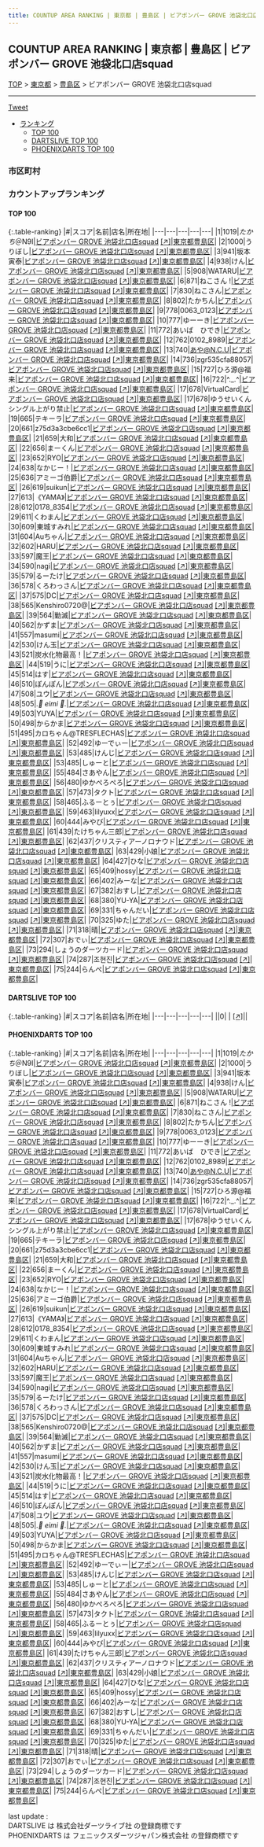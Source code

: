 ```yaml
---
title: COUNTUP AREA RANKING | 東京都 | 豊島区 | ビアポンバー GROVE 池袋北口店squad
---
```

## COUNTUP AREA RANKING | 東京都 | 豊島区 | ビアポンバー GROVE 池袋北口店squad

[TOP](/darts/rank/) > [東京都](/darts/rank/東京都/) > [豊島区](/darts/rank/東京都/豊島区/) > ビアポンバー GROVE 池袋北口店squad

___

<a href="https://twitter.com/share?ref_src=twsrc%5Etfw" data-text="COUNTUP AREA RANKING | 東京都豊島区ビアポンバー GROVE 池袋北口店squad" class="twitter-share-button" data-hashtags="DARTSLIVE,PHOENIXDARTS,darts,ダーツ" data-show-count="false">Tweet</a>

* [ランキング](#カウントアップランキング)
    * [TOP 100](#top-100)
    * [DARTSLIVE TOP 100](#dartslive-top-100)
    * [PHOENIXDARTS TOP 100](#phoenixdarts-top-100)

### 市区町村

<ul>

</ul>

### カウントアップランキング

#### TOP 100



{:.table-ranking}
|#|スコア|名前|店名|所在地|
|---|---|---|---|---|
|1|1019|<span class="rank-name-pd">$たかち$＠N9I</span>|<a href="/darts/rank/shops/88290.html">ビアポンバー GROVE 池袋北口店squad</a> <a href="https://vs.phoenixdarts.com/jp/shop/shopDetailInfo/s_88290?s_seq=88290">[↗]</a>|<a href="/darts/rank/東京都/豊島区">東京都豊島区</a>|
|2|1000|<span class="rank-name-pd">うりぼし</span>|<a href="/darts/rank/shops/88290.html">ビアポンバー GROVE 池袋北口店squad</a> <a href="https://vs.phoenixdarts.com/jp/shop/shopDetailInfo/s_88290?s_seq=88290">[↗]</a>|<a href="/darts/rank/東京都/豊島区">東京都豊島区</a>|
|3|941|<span class="rank-name-pd">坂本 寅泰</span>|<a href="/darts/rank/shops/88290.html">ビアポンバー GROVE 池袋北口店squad</a> <a href="https://vs.phoenixdarts.com/jp/shop/shopDetailInfo/s_88290?s_seq=88290">[↗]</a>|<a href="/darts/rank/東京都/豊島区">東京都豊島区</a>|
|4|938|<span class="rank-name-pd">けん</span>|<a href="/darts/rank/shops/88290.html">ビアポンバー GROVE 池袋北口店squad</a> <a href="https://vs.phoenixdarts.com/jp/shop/shopDetailInfo/s_88290?s_seq=88290">[↗]</a>|<a href="/darts/rank/東京都/豊島区">東京都豊島区</a>|
|5|908|<span class="rank-name-pd">WATARU</span>|<a href="/darts/rank/shops/88290.html">ビアポンバー GROVE 池袋北口店squad</a> <a href="https://vs.phoenixdarts.com/jp/shop/shopDetailInfo/s_88290?s_seq=88290">[↗]</a>|<a href="/darts/rank/東京都/豊島区">東京都豊島区</a>|
|6|871|<span class="rank-name-pd">ねこさん !</span>|<a href="/darts/rank/shops/88290.html">ビアポンバー GROVE 池袋北口店squad</a> <a href="https://vs.phoenixdarts.com/jp/shop/shopDetailInfo/s_88290?s_seq=88290">[↗]</a>|<a href="/darts/rank/東京都/豊島区">東京都豊島区</a>|
|7|830|<span class="rank-name-pd">ねこさん</span>|<a href="/darts/rank/shops/88290.html">ビアポンバー GROVE 池袋北口店squad</a> <a href="https://vs.phoenixdarts.com/jp/shop/shopDetailInfo/s_88290?s_seq=88290">[↗]</a>|<a href="/darts/rank/東京都/豊島区">東京都豊島区</a>|
|8|802|<span class="rank-name-pd">たかちん</span>|<a href="/darts/rank/shops/88290.html">ビアポンバー GROVE 池袋北口店squad</a> <a href="https://vs.phoenixdarts.com/jp/shop/shopDetailInfo/s_88290?s_seq=88290">[↗]</a>|<a href="/darts/rank/東京都/豊島区">東京都豊島区</a>|
|9|778|<span class="rank-name-pd">0063_0123</span>|<a href="/darts/rank/shops/88290.html">ビアポンバー GROVE 池袋北口店squad</a> <a href="https://vs.phoenixdarts.com/jp/shop/shopDetailInfo/s_88290?s_seq=88290">[↗]</a>|<a href="/darts/rank/東京都/豊島区">東京都豊島区</a>|
|10|777|<span class="rank-name-pd">ゆーーき</span>|<a href="/darts/rank/shops/88290.html">ビアポンバー GROVE 池袋北口店squad</a> <a href="https://vs.phoenixdarts.com/jp/shop/shopDetailInfo/s_88290?s_seq=88290">[↗]</a>|<a href="/darts/rank/東京都/豊島区">東京都豊島区</a>|
|11|772|<span class="rank-name-pd">あいば　ひでき</span>|<a href="/darts/rank/shops/88290.html">ビアポンバー GROVE 池袋北口店squad</a> <a href="https://vs.phoenixdarts.com/jp/shop/shopDetailInfo/s_88290?s_seq=88290">[↗]</a>|<a href="/darts/rank/東京都/豊島区">東京都豊島区</a>|
|12|762|<span class="rank-name-pd">0102_8989</span>|<a href="/darts/rank/shops/88290.html">ビアポンバー GROVE 池袋北口店squad</a> <a href="https://vs.phoenixdarts.com/jp/shop/shopDetailInfo/s_88290?s_seq=88290">[↗]</a>|<a href="/darts/rank/東京都/豊島区">東京都豊島区</a>|
|13|740|<span class="rank-name-pd">あや@N.C.U</span>|<a href="/darts/rank/shops/88290.html">ビアポンバー GROVE 池袋北口店squad</a> <a href="https://vs.phoenixdarts.com/jp/shop/shopDetailInfo/s_88290?s_seq=88290">[↗]</a>|<a href="/darts/rank/東京都/豊島区">東京都豊島区</a>|
|14|736|<span class="rank-name-pd">zgr535cfa88057</span>|<a href="/darts/rank/shops/88290.html">ビアポンバー GROVE 池袋北口店squad</a> <a href="https://vs.phoenixdarts.com/jp/shop/shopDetailInfo/s_88290?s_seq=88290">[↗]</a>|<a href="/darts/rank/東京都/豊島区">東京都豊島区</a>|
|15|727|<span class="rank-name-pd">ひろ源@福来</span>|<a href="/darts/rank/shops/88290.html">ビアポンバー GROVE 池袋北口店squad</a> <a href="https://vs.phoenixdarts.com/jp/shop/shopDetailInfo/s_88290?s_seq=88290">[↗]</a>|<a href="/darts/rank/東京都/豊島区">東京都豊島区</a>|
|16|722|<span class="rank-name-pd">^._.^</span>|<a href="/darts/rank/shops/88290.html">ビアポンバー GROVE 池袋北口店squad</a> <a href="https://vs.phoenixdarts.com/jp/shop/shopDetailInfo/s_88290?s_seq=88290">[↗]</a>|<a href="/darts/rank/東京都/豊島区">東京都豊島区</a>|
|17|678|<span class="rank-name-pd">VirtualCard</span>|<a href="/darts/rank/shops/88290.html">ビアポンバー GROVE 池袋北口店squad</a> <a href="https://vs.phoenixdarts.com/jp/shop/shopDetailInfo/s_88290?s_seq=88290">[↗]</a>|<a href="/darts/rank/東京都/豊島区">東京都豊島区</a>|
|17|678|<span class="rank-name-pd">ゆうせいくんシングル上がり禁止</span>|<a href="/darts/rank/shops/88290.html">ビアポンバー GROVE 池袋北口店squad</a> <a href="https://vs.phoenixdarts.com/jp/shop/shopDetailInfo/s_88290?s_seq=88290">[↗]</a>|<a href="/darts/rank/東京都/豊島区">東京都豊島区</a>|
|19|665|<span class="rank-name-pd">テキーラ</span>|<a href="/darts/rank/shops/88290.html">ビアポンバー GROVE 池袋北口店squad</a> <a href="https://vs.phoenixdarts.com/jp/shop/shopDetailInfo/s_88290?s_seq=88290">[↗]</a>|<a href="/darts/rank/東京都/豊島区">東京都豊島区</a>|
|20|661|<span class="rank-name-pd">z75d3a3cbe6cc1</span>|<a href="/darts/rank/shops/88290.html">ビアポンバー GROVE 池袋北口店squad</a> <a href="https://vs.phoenixdarts.com/jp/shop/shopDetailInfo/s_88290?s_seq=88290">[↗]</a>|<a href="/darts/rank/東京都/豊島区">東京都豊島区</a>|
|21|659|<span class="rank-name-pd">大和</span>|<a href="/darts/rank/shops/88290.html">ビアポンバー GROVE 池袋北口店squad</a> <a href="https://vs.phoenixdarts.com/jp/shop/shopDetailInfo/s_88290?s_seq=88290">[↗]</a>|<a href="/darts/rank/東京都/豊島区">東京都豊島区</a>|
|22|656|<span class="rank-name-pd">まーくん</span>|<a href="/darts/rank/shops/88290.html">ビアポンバー GROVE 池袋北口店squad</a> <a href="https://vs.phoenixdarts.com/jp/shop/shopDetailInfo/s_88290?s_seq=88290">[↗]</a>|<a href="/darts/rank/東京都/豊島区">東京都豊島区</a>|
|23|652|<span class="rank-name-pd">RYO</span>|<a href="/darts/rank/shops/88290.html">ビアポンバー GROVE 池袋北口店squad</a> <a href="https://vs.phoenixdarts.com/jp/shop/shopDetailInfo/s_88290?s_seq=88290">[↗]</a>|<a href="/darts/rank/東京都/豊島区">東京都豊島区</a>|
|24|638|<span class="rank-name-pd">なかじー！</span>|<a href="/darts/rank/shops/88290.html">ビアポンバー GROVE 池袋北口店squad</a> <a href="https://vs.phoenixdarts.com/jp/shop/shopDetailInfo/s_88290?s_seq=88290">[↗]</a>|<a href="/darts/rank/東京都/豊島区">東京都豊島区</a>|
|25|636|<span class="rank-name-pd">アミーゴ伯爵</span>|<a href="/darts/rank/shops/88290.html">ビアポンバー GROVE 池袋北口店squad</a> <a href="https://vs.phoenixdarts.com/jp/shop/shopDetailInfo/s_88290?s_seq=88290">[↗]</a>|<a href="/darts/rank/東京都/豊島区">東京都豊島区</a>|
|26|619|<span class="rank-name-pd">suikun</span>|<a href="/darts/rank/shops/88290.html">ビアポンバー GROVE 池袋北口店squad</a> <a href="https://vs.phoenixdarts.com/jp/shop/shopDetailInfo/s_88290?s_seq=88290">[↗]</a>|<a href="/darts/rank/東京都/豊島区">東京都豊島区</a>|
|27|613|<span class="rank-name-pd">《YAMA》</span>|<a href="/darts/rank/shops/88290.html">ビアポンバー GROVE 池袋北口店squad</a> <a href="https://vs.phoenixdarts.com/jp/shop/shopDetailInfo/s_88290?s_seq=88290">[↗]</a>|<a href="/darts/rank/東京都/豊島区">東京都豊島区</a>|
|28|612|<span class="rank-name-pd">0178_8354</span>|<a href="/darts/rank/shops/88290.html">ビアポンバー GROVE 池袋北口店squad</a> <a href="https://vs.phoenixdarts.com/jp/shop/shopDetailInfo/s_88290?s_seq=88290">[↗]</a>|<a href="/darts/rank/東京都/豊島区">東京都豊島区</a>|
|29|611|<span class="rank-name-pd">くわまん</span>|<a href="/darts/rank/shops/88290.html">ビアポンバー GROVE 池袋北口店squad</a> <a href="https://vs.phoenixdarts.com/jp/shop/shopDetailInfo/s_88290?s_seq=88290">[↗]</a>|<a href="/darts/rank/東京都/豊島区">東京都豊島区</a>|
|30|609|<span class="rank-name-pd">東城すみれ</span>|<a href="/darts/rank/shops/88290.html">ビアポンバー GROVE 池袋北口店squad</a> <a href="https://vs.phoenixdarts.com/jp/shop/shopDetailInfo/s_88290?s_seq=88290">[↗]</a>|<a href="/darts/rank/東京都/豊島区">東京都豊島区</a>|
|31|604|<span class="rank-name-pd">Auちゃん</span>|<a href="/darts/rank/shops/88290.html">ビアポンバー GROVE 池袋北口店squad</a> <a href="https://vs.phoenixdarts.com/jp/shop/shopDetailInfo/s_88290?s_seq=88290">[↗]</a>|<a href="/darts/rank/東京都/豊島区">東京都豊島区</a>|
|32|602|<span class="rank-name-pd">HARU</span>|<a href="/darts/rank/shops/88290.html">ビアポンバー GROVE 池袋北口店squad</a> <a href="https://vs.phoenixdarts.com/jp/shop/shopDetailInfo/s_88290?s_seq=88290">[↗]</a>|<a href="/darts/rank/東京都/豊島区">東京都豊島区</a>|
|33|597|<span class="rank-name-pd">魔王</span>|<a href="/darts/rank/shops/88290.html">ビアポンバー GROVE 池袋北口店squad</a> <a href="https://vs.phoenixdarts.com/jp/shop/shopDetailInfo/s_88290?s_seq=88290">[↗]</a>|<a href="/darts/rank/東京都/豊島区">東京都豊島区</a>|
|34|590|<span class="rank-name-pd">nagi</span>|<a href="/darts/rank/shops/88290.html">ビアポンバー GROVE 池袋北口店squad</a> <a href="https://vs.phoenixdarts.com/jp/shop/shopDetailInfo/s_88290?s_seq=88290">[↗]</a>|<a href="/darts/rank/東京都/豊島区">東京都豊島区</a>|
|35|579|<span class="rank-name-pd">るーたけ</span>|<a href="/darts/rank/shops/88290.html">ビアポンバー GROVE 池袋北口店squad</a> <a href="https://vs.phoenixdarts.com/jp/shop/shopDetailInfo/s_88290?s_seq=88290">[↗]</a>|<a href="/darts/rank/東京都/豊島区">東京都豊島区</a>|
|36|578|<span class="rank-name-pd">くろわっさん</span>|<a href="/darts/rank/shops/88290.html">ビアポンバー GROVE 池袋北口店squad</a> <a href="https://vs.phoenixdarts.com/jp/shop/shopDetailInfo/s_88290?s_seq=88290">[↗]</a>|<a href="/darts/rank/東京都/豊島区">東京都豊島区</a>|
|37|575|<span class="rank-name-pd">DC</span>|<a href="/darts/rank/shops/88290.html">ビアポンバー GROVE 池袋北口店squad</a> <a href="https://vs.phoenixdarts.com/jp/shop/shopDetailInfo/s_88290?s_seq=88290">[↗]</a>|<a href="/darts/rank/東京都/豊島区">東京都豊島区</a>|
|38|565|<span class="rank-name-pd">Kenshiro0720@</span>|<a href="/darts/rank/shops/88290.html">ビアポンバー GROVE 池袋北口店squad</a> <a href="https://vs.phoenixdarts.com/jp/shop/shopDetailInfo/s_88290?s_seq=88290">[↗]</a>|<a href="/darts/rank/東京都/豊島区">東京都豊島区</a>|
|39|564|<span class="rank-name-pd">勦滅</span>|<a href="/darts/rank/shops/88290.html">ビアポンバー GROVE 池袋北口店squad</a> <a href="https://vs.phoenixdarts.com/jp/shop/shopDetailInfo/s_88290?s_seq=88290">[↗]</a>|<a href="/darts/rank/東京都/豊島区">東京都豊島区</a>|
|40|562|<span class="rank-name-pd">かずま</span>|<a href="/darts/rank/shops/88290.html">ビアポンバー GROVE 池袋北口店squad</a> <a href="https://vs.phoenixdarts.com/jp/shop/shopDetailInfo/s_88290?s_seq=88290">[↗]</a>|<a href="/darts/rank/東京都/豊島区">東京都豊島区</a>|
|41|557|<span class="rank-name-pd">masumi</span>|<a href="/darts/rank/shops/88290.html">ビアポンバー GROVE 池袋北口店squad</a> <a href="https://vs.phoenixdarts.com/jp/shop/shopDetailInfo/s_88290?s_seq=88290">[↗]</a>|<a href="/darts/rank/東京都/豊島区">東京都豊島区</a>|
|42|530|<span class="rank-name-pd">けん玉</span>|<a href="/darts/rank/shops/88290.html">ビアポンバー GROVE 池袋北口店squad</a> <a href="https://vs.phoenixdarts.com/jp/shop/shopDetailInfo/s_88290?s_seq=88290">[↗]</a>|<a href="/darts/rank/東京都/豊島区">東京都豊島区</a>|
|43|521|<span class="rank-name-pd">炭水化物最高！</span>|<a href="/darts/rank/shops/88290.html">ビアポンバー GROVE 池袋北口店squad</a> <a href="https://vs.phoenixdarts.com/jp/shop/shopDetailInfo/s_88290?s_seq=88290">[↗]</a>|<a href="/darts/rank/東京都/豊島区">東京都豊島区</a>|
|44|519|<span class="rank-name-pd">うに</span>|<a href="/darts/rank/shops/88290.html">ビアポンバー GROVE 池袋北口店squad</a> <a href="https://vs.phoenixdarts.com/jp/shop/shopDetailInfo/s_88290?s_seq=88290">[↗]</a>|<a href="/darts/rank/東京都/豊島区">東京都豊島区</a>|
|45|514|<span class="rank-name-pd">はす</span>|<a href="/darts/rank/shops/88290.html">ビアポンバー GROVE 池袋北口店squad</a> <a href="https://vs.phoenixdarts.com/jp/shop/shopDetailInfo/s_88290?s_seq=88290">[↗]</a>|<a href="/darts/rank/東京都/豊島区">東京都豊島区</a>|
|46|510|<span class="rank-name-pd">ぽんぽん</span>|<a href="/darts/rank/shops/88290.html">ビアポンバー GROVE 池袋北口店squad</a> <a href="https://vs.phoenixdarts.com/jp/shop/shopDetailInfo/s_88290?s_seq=88290">[↗]</a>|<a href="/darts/rank/東京都/豊島区">東京都豊島区</a>|
|47|508|<span class="rank-name-pd">ユウ</span>|<a href="/darts/rank/shops/88290.html">ビアポンバー GROVE 池袋北口店squad</a> <a href="https://vs.phoenixdarts.com/jp/shop/shopDetailInfo/s_88290?s_seq=88290">[↗]</a>|<a href="/darts/rank/東京都/豊島区">東京都豊島区</a>|
|48|505|<span class="rank-name-pd">*.🐇 eimi 🍮.*</span>|<a href="/darts/rank/shops/88290.html">ビアポンバー GROVE 池袋北口店squad</a> <a href="https://vs.phoenixdarts.com/jp/shop/shopDetailInfo/s_88290?s_seq=88290">[↗]</a>|<a href="/darts/rank/東京都/豊島区">東京都豊島区</a>|
|49|503|<span class="rank-name-pd">YUYA</span>|<a href="/darts/rank/shops/88290.html">ビアポンバー GROVE 池袋北口店squad</a> <a href="https://vs.phoenixdarts.com/jp/shop/shopDetailInfo/s_88290?s_seq=88290">[↗]</a>|<a href="/darts/rank/東京都/豊島区">東京都豊島区</a>|
|50|498|<span class="rank-name-pd">からかま</span>|<a href="/darts/rank/shops/88290.html">ビアポンバー GROVE 池袋北口店squad</a> <a href="https://vs.phoenixdarts.com/jp/shop/shopDetailInfo/s_88290?s_seq=88290">[↗]</a>|<a href="/darts/rank/東京都/豊島区">東京都豊島区</a>|
|51|495|<span class="rank-name-pd">カロちゃん@TRESFLECHAS</span>|<a href="/darts/rank/shops/88290.html">ビアポンバー GROVE 池袋北口店squad</a> <a href="https://vs.phoenixdarts.com/jp/shop/shopDetailInfo/s_88290?s_seq=88290">[↗]</a>|<a href="/darts/rank/東京都/豊島区">東京都豊島区</a>|
|52|492|<span class="rank-name-pd">ゆーでぃー</span>|<a href="/darts/rank/shops/88290.html">ビアポンバー GROVE 池袋北口店squad</a> <a href="https://vs.phoenixdarts.com/jp/shop/shopDetailInfo/s_88290?s_seq=88290">[↗]</a>|<a href="/darts/rank/東京都/豊島区">東京都豊島区</a>|
|53|485|<span class="rank-name-pd">けんじ</span>|<a href="/darts/rank/shops/88290.html">ビアポンバー GROVE 池袋北口店squad</a> <a href="https://vs.phoenixdarts.com/jp/shop/shopDetailInfo/s_88290?s_seq=88290">[↗]</a>|<a href="/darts/rank/東京都/豊島区">東京都豊島区</a>|
|53|485|<span class="rank-name-pd">しゅーと</span>|<a href="/darts/rank/shops/88290.html">ビアポンバー GROVE 池袋北口店squad</a> <a href="https://vs.phoenixdarts.com/jp/shop/shopDetailInfo/s_88290?s_seq=88290">[↗]</a>|<a href="/darts/rank/東京都/豊島区">東京都豊島区</a>|
|55|484|<span class="rank-name-pd">さあやん</span>|<a href="/darts/rank/shops/88290.html">ビアポンバー GROVE 池袋北口店squad</a> <a href="https://vs.phoenixdarts.com/jp/shop/shopDetailInfo/s_88290?s_seq=88290">[↗]</a>|<a href="/darts/rank/東京都/豊島区">東京都豊島区</a>|
|56|480|<span class="rank-name-pd">ゆかぺろぺろ</span>|<a href="/darts/rank/shops/88290.html">ビアポンバー GROVE 池袋北口店squad</a> <a href="https://vs.phoenixdarts.com/jp/shop/shopDetailInfo/s_88290?s_seq=88290">[↗]</a>|<a href="/darts/rank/東京都/豊島区">東京都豊島区</a>|
|57|473|<span class="rank-name-pd">タクト</span>|<a href="/darts/rank/shops/88290.html">ビアポンバー GROVE 池袋北口店squad</a> <a href="https://vs.phoenixdarts.com/jp/shop/shopDetailInfo/s_88290?s_seq=88290">[↗]</a>|<a href="/darts/rank/東京都/豊島区">東京都豊島区</a>|
|58|465|<span class="rank-name-pd">ふるーとぅ</span>|<a href="/darts/rank/shops/88290.html">ビアポンバー GROVE 池袋北口店squad</a> <a href="https://vs.phoenixdarts.com/jp/shop/shopDetailInfo/s_88290?s_seq=88290">[↗]</a>|<a href="/darts/rank/東京都/豊島区">東京都豊島区</a>|
|59|463|<span class="rank-name-pd">lilyuxx</span>|<a href="/darts/rank/shops/88290.html">ビアポンバー GROVE 池袋北口店squad</a> <a href="https://vs.phoenixdarts.com/jp/shop/shopDetailInfo/s_88290?s_seq=88290">[↗]</a>|<a href="/darts/rank/東京都/豊島区">東京都豊島区</a>|
|60|444|<span class="rank-name-pd">みやび</span>|<a href="/darts/rank/shops/88290.html">ビアポンバー GROVE 池袋北口店squad</a> <a href="https://vs.phoenixdarts.com/jp/shop/shopDetailInfo/s_88290?s_seq=88290">[↗]</a>|<a href="/darts/rank/東京都/豊島区">東京都豊島区</a>|
|61|439|<span class="rank-name-pd">たけちゃん三郎</span>|<a href="/darts/rank/shops/88290.html">ビアポンバー GROVE 池袋北口店squad</a> <a href="https://vs.phoenixdarts.com/jp/shop/shopDetailInfo/s_88290?s_seq=88290">[↗]</a>|<a href="/darts/rank/東京都/豊島区">東京都豊島区</a>|
|62|437|<span class="rank-name-pd">クリスティアーノロナウド</span>|<a href="/darts/rank/shops/88290.html">ビアポンバー GROVE 池袋北口店squad</a> <a href="https://vs.phoenixdarts.com/jp/shop/shopDetailInfo/s_88290?s_seq=88290">[↗]</a>|<a href="/darts/rank/東京都/豊島区">東京都豊島区</a>|
|63|429|<span class="rank-name-pd">小娘</span>|<a href="/darts/rank/shops/88290.html">ビアポンバー GROVE 池袋北口店squad</a> <a href="https://vs.phoenixdarts.com/jp/shop/shopDetailInfo/s_88290?s_seq=88290">[↗]</a>|<a href="/darts/rank/東京都/豊島区">東京都豊島区</a>|
|64|427|<span class="rank-name-pd">ひな</span>|<a href="/darts/rank/shops/88290.html">ビアポンバー GROVE 池袋北口店squad</a> <a href="https://vs.phoenixdarts.com/jp/shop/shopDetailInfo/s_88290?s_seq=88290">[↗]</a>|<a href="/darts/rank/東京都/豊島区">東京都豊島区</a>|
|65|409|<span class="rank-name-pd">hossy</span>|<a href="/darts/rank/shops/88290.html">ビアポンバー GROVE 池袋北口店squad</a> <a href="https://vs.phoenixdarts.com/jp/shop/shopDetailInfo/s_88290?s_seq=88290">[↗]</a>|<a href="/darts/rank/東京都/豊島区">東京都豊島区</a>|
|66|402|<span class="rank-name-pd">みーな</span>|<a href="/darts/rank/shops/88290.html">ビアポンバー GROVE 池袋北口店squad</a> <a href="https://vs.phoenixdarts.com/jp/shop/shopDetailInfo/s_88290?s_seq=88290">[↗]</a>|<a href="/darts/rank/東京都/豊島区">東京都豊島区</a>|
|67|382|<span class="rank-name-pd">おすし</span>|<a href="/darts/rank/shops/88290.html">ビアポンバー GROVE 池袋北口店squad</a> <a href="https://vs.phoenixdarts.com/jp/shop/shopDetailInfo/s_88290?s_seq=88290">[↗]</a>|<a href="/darts/rank/東京都/豊島区">東京都豊島区</a>|
|68|380|<span class="rank-name-pd">YU-YA</span>|<a href="/darts/rank/shops/88290.html">ビアポンバー GROVE 池袋北口店squad</a> <a href="https://vs.phoenixdarts.com/jp/shop/shopDetailInfo/s_88290?s_seq=88290">[↗]</a>|<a href="/darts/rank/東京都/豊島区">東京都豊島区</a>|
|69|331|<span class="rank-name-pd">ちゃんだい</span>|<a href="/darts/rank/shops/88290.html">ビアポンバー GROVE 池袋北口店squad</a> <a href="https://vs.phoenixdarts.com/jp/shop/shopDetailInfo/s_88290?s_seq=88290">[↗]</a>|<a href="/darts/rank/東京都/豊島区">東京都豊島区</a>|
|70|325|<span class="rank-name-pd">ゆた</span>|<a href="/darts/rank/shops/88290.html">ビアポンバー GROVE 池袋北口店squad</a> <a href="https://vs.phoenixdarts.com/jp/shop/shopDetailInfo/s_88290?s_seq=88290">[↗]</a>|<a href="/darts/rank/東京都/豊島区">東京都豊島区</a>|
|71|318|<span class="rank-name-pd">晴</span>|<a href="/darts/rank/shops/88290.html">ビアポンバー GROVE 池袋北口店squad</a> <a href="https://vs.phoenixdarts.com/jp/shop/shopDetailInfo/s_88290?s_seq=88290">[↗]</a>|<a href="/darts/rank/東京都/豊島区">東京都豊島区</a>|
|72|307|<span class="rank-name-pd">おでぃ</span>|<a href="/darts/rank/shops/88290.html">ビアポンバー GROVE 池袋北口店squad</a> <a href="https://vs.phoenixdarts.com/jp/shop/shopDetailInfo/s_88290?s_seq=88290">[↗]</a>|<a href="/darts/rank/東京都/豊島区">東京都豊島区</a>|
|73|294|<span class="rank-name-pd">しょうのダーツカード</span>|<a href="/darts/rank/shops/88290.html">ビアポンバー GROVE 池袋北口店squad</a> <a href="https://vs.phoenixdarts.com/jp/shop/shopDetailInfo/s_88290?s_seq=88290">[↗]</a>|<a href="/darts/rank/東京都/豊島区">東京都豊島区</a>|
|74|287|<span class="rank-name-pd">조현진</span>|<a href="/darts/rank/shops/88290.html">ビアポンバー GROVE 池袋北口店squad</a> <a href="https://vs.phoenixdarts.com/jp/shop/shopDetailInfo/s_88290?s_seq=88290">[↗]</a>|<a href="/darts/rank/東京都/豊島区">東京都豊島区</a>|
|75|244|<span class="rank-name-pd">らんぺ</span>|<a href="/darts/rank/shops/88290.html">ビアポンバー GROVE 池袋北口店squad</a> <a href="https://vs.phoenixdarts.com/jp/shop/shopDetailInfo/s_88290?s_seq=88290">[↗]</a>|<a href="/darts/rank/東京都/豊島区">東京都豊島区</a>|


#### DARTSLIVE TOP 100



{:.table-ranking}
|#|スコア|名前|店名|所在地|
|---|---|---|---|---|
||0|<span class="rank-name-dl"> </span>|<a href="/darts/rank/shops/.html"></a> <a href="">[↗]</a>|<a href="/darts/rank//"></a>|


#### PHOENIXDARTS TOP 100



{:.table-ranking}
|#|スコア|名前|店名|所在地|
|---|---|---|---|---|
|1|1019|<span class="rank-name-pd">$たかち$＠N9I</span>|<a href="/darts/rank/shops/88290.html">ビアポンバー GROVE 池袋北口店squad</a> <a href="https://vs.phoenixdarts.com/jp/shop/shopDetailInfo/s_88290?s_seq=88290">[↗]</a>|<a href="/darts/rank/東京都/豊島区">東京都豊島区</a>|
|2|1000|<span class="rank-name-pd">うりぼし</span>|<a href="/darts/rank/shops/88290.html">ビアポンバー GROVE 池袋北口店squad</a> <a href="https://vs.phoenixdarts.com/jp/shop/shopDetailInfo/s_88290?s_seq=88290">[↗]</a>|<a href="/darts/rank/東京都/豊島区">東京都豊島区</a>|
|3|941|<span class="rank-name-pd">坂本 寅泰</span>|<a href="/darts/rank/shops/88290.html">ビアポンバー GROVE 池袋北口店squad</a> <a href="https://vs.phoenixdarts.com/jp/shop/shopDetailInfo/s_88290?s_seq=88290">[↗]</a>|<a href="/darts/rank/東京都/豊島区">東京都豊島区</a>|
|4|938|<span class="rank-name-pd">けん</span>|<a href="/darts/rank/shops/88290.html">ビアポンバー GROVE 池袋北口店squad</a> <a href="https://vs.phoenixdarts.com/jp/shop/shopDetailInfo/s_88290?s_seq=88290">[↗]</a>|<a href="/darts/rank/東京都/豊島区">東京都豊島区</a>|
|5|908|<span class="rank-name-pd">WATARU</span>|<a href="/darts/rank/shops/88290.html">ビアポンバー GROVE 池袋北口店squad</a> <a href="https://vs.phoenixdarts.com/jp/shop/shopDetailInfo/s_88290?s_seq=88290">[↗]</a>|<a href="/darts/rank/東京都/豊島区">東京都豊島区</a>|
|6|871|<span class="rank-name-pd">ねこさん !</span>|<a href="/darts/rank/shops/88290.html">ビアポンバー GROVE 池袋北口店squad</a> <a href="https://vs.phoenixdarts.com/jp/shop/shopDetailInfo/s_88290?s_seq=88290">[↗]</a>|<a href="/darts/rank/東京都/豊島区">東京都豊島区</a>|
|7|830|<span class="rank-name-pd">ねこさん</span>|<a href="/darts/rank/shops/88290.html">ビアポンバー GROVE 池袋北口店squad</a> <a href="https://vs.phoenixdarts.com/jp/shop/shopDetailInfo/s_88290?s_seq=88290">[↗]</a>|<a href="/darts/rank/東京都/豊島区">東京都豊島区</a>|
|8|802|<span class="rank-name-pd">たかちん</span>|<a href="/darts/rank/shops/88290.html">ビアポンバー GROVE 池袋北口店squad</a> <a href="https://vs.phoenixdarts.com/jp/shop/shopDetailInfo/s_88290?s_seq=88290">[↗]</a>|<a href="/darts/rank/東京都/豊島区">東京都豊島区</a>|
|9|778|<span class="rank-name-pd">0063_0123</span>|<a href="/darts/rank/shops/88290.html">ビアポンバー GROVE 池袋北口店squad</a> <a href="https://vs.phoenixdarts.com/jp/shop/shopDetailInfo/s_88290?s_seq=88290">[↗]</a>|<a href="/darts/rank/東京都/豊島区">東京都豊島区</a>|
|10|777|<span class="rank-name-pd">ゆーーき</span>|<a href="/darts/rank/shops/88290.html">ビアポンバー GROVE 池袋北口店squad</a> <a href="https://vs.phoenixdarts.com/jp/shop/shopDetailInfo/s_88290?s_seq=88290">[↗]</a>|<a href="/darts/rank/東京都/豊島区">東京都豊島区</a>|
|11|772|<span class="rank-name-pd">あいば　ひでき</span>|<a href="/darts/rank/shops/88290.html">ビアポンバー GROVE 池袋北口店squad</a> <a href="https://vs.phoenixdarts.com/jp/shop/shopDetailInfo/s_88290?s_seq=88290">[↗]</a>|<a href="/darts/rank/東京都/豊島区">東京都豊島区</a>|
|12|762|<span class="rank-name-pd">0102_8989</span>|<a href="/darts/rank/shops/88290.html">ビアポンバー GROVE 池袋北口店squad</a> <a href="https://vs.phoenixdarts.com/jp/shop/shopDetailInfo/s_88290?s_seq=88290">[↗]</a>|<a href="/darts/rank/東京都/豊島区">東京都豊島区</a>|
|13|740|<span class="rank-name-pd">あや@N.C.U</span>|<a href="/darts/rank/shops/88290.html">ビアポンバー GROVE 池袋北口店squad</a> <a href="https://vs.phoenixdarts.com/jp/shop/shopDetailInfo/s_88290?s_seq=88290">[↗]</a>|<a href="/darts/rank/東京都/豊島区">東京都豊島区</a>|
|14|736|<span class="rank-name-pd">zgr535cfa88057</span>|<a href="/darts/rank/shops/88290.html">ビアポンバー GROVE 池袋北口店squad</a> <a href="https://vs.phoenixdarts.com/jp/shop/shopDetailInfo/s_88290?s_seq=88290">[↗]</a>|<a href="/darts/rank/東京都/豊島区">東京都豊島区</a>|
|15|727|<span class="rank-name-pd">ひろ源@福来</span>|<a href="/darts/rank/shops/88290.html">ビアポンバー GROVE 池袋北口店squad</a> <a href="https://vs.phoenixdarts.com/jp/shop/shopDetailInfo/s_88290?s_seq=88290">[↗]</a>|<a href="/darts/rank/東京都/豊島区">東京都豊島区</a>|
|16|722|<span class="rank-name-pd">^._.^</span>|<a href="/darts/rank/shops/88290.html">ビアポンバー GROVE 池袋北口店squad</a> <a href="https://vs.phoenixdarts.com/jp/shop/shopDetailInfo/s_88290?s_seq=88290">[↗]</a>|<a href="/darts/rank/東京都/豊島区">東京都豊島区</a>|
|17|678|<span class="rank-name-pd">VirtualCard</span>|<a href="/darts/rank/shops/88290.html">ビアポンバー GROVE 池袋北口店squad</a> <a href="https://vs.phoenixdarts.com/jp/shop/shopDetailInfo/s_88290?s_seq=88290">[↗]</a>|<a href="/darts/rank/東京都/豊島区">東京都豊島区</a>|
|17|678|<span class="rank-name-pd">ゆうせいくんシングル上がり禁止</span>|<a href="/darts/rank/shops/88290.html">ビアポンバー GROVE 池袋北口店squad</a> <a href="https://vs.phoenixdarts.com/jp/shop/shopDetailInfo/s_88290?s_seq=88290">[↗]</a>|<a href="/darts/rank/東京都/豊島区">東京都豊島区</a>|
|19|665|<span class="rank-name-pd">テキーラ</span>|<a href="/darts/rank/shops/88290.html">ビアポンバー GROVE 池袋北口店squad</a> <a href="https://vs.phoenixdarts.com/jp/shop/shopDetailInfo/s_88290?s_seq=88290">[↗]</a>|<a href="/darts/rank/東京都/豊島区">東京都豊島区</a>|
|20|661|<span class="rank-name-pd">z75d3a3cbe6cc1</span>|<a href="/darts/rank/shops/88290.html">ビアポンバー GROVE 池袋北口店squad</a> <a href="https://vs.phoenixdarts.com/jp/shop/shopDetailInfo/s_88290?s_seq=88290">[↗]</a>|<a href="/darts/rank/東京都/豊島区">東京都豊島区</a>|
|21|659|<span class="rank-name-pd">大和</span>|<a href="/darts/rank/shops/88290.html">ビアポンバー GROVE 池袋北口店squad</a> <a href="https://vs.phoenixdarts.com/jp/shop/shopDetailInfo/s_88290?s_seq=88290">[↗]</a>|<a href="/darts/rank/東京都/豊島区">東京都豊島区</a>|
|22|656|<span class="rank-name-pd">まーくん</span>|<a href="/darts/rank/shops/88290.html">ビアポンバー GROVE 池袋北口店squad</a> <a href="https://vs.phoenixdarts.com/jp/shop/shopDetailInfo/s_88290?s_seq=88290">[↗]</a>|<a href="/darts/rank/東京都/豊島区">東京都豊島区</a>|
|23|652|<span class="rank-name-pd">RYO</span>|<a href="/darts/rank/shops/88290.html">ビアポンバー GROVE 池袋北口店squad</a> <a href="https://vs.phoenixdarts.com/jp/shop/shopDetailInfo/s_88290?s_seq=88290">[↗]</a>|<a href="/darts/rank/東京都/豊島区">東京都豊島区</a>|
|24|638|<span class="rank-name-pd">なかじー！</span>|<a href="/darts/rank/shops/88290.html">ビアポンバー GROVE 池袋北口店squad</a> <a href="https://vs.phoenixdarts.com/jp/shop/shopDetailInfo/s_88290?s_seq=88290">[↗]</a>|<a href="/darts/rank/東京都/豊島区">東京都豊島区</a>|
|25|636|<span class="rank-name-pd">アミーゴ伯爵</span>|<a href="/darts/rank/shops/88290.html">ビアポンバー GROVE 池袋北口店squad</a> <a href="https://vs.phoenixdarts.com/jp/shop/shopDetailInfo/s_88290?s_seq=88290">[↗]</a>|<a href="/darts/rank/東京都/豊島区">東京都豊島区</a>|
|26|619|<span class="rank-name-pd">suikun</span>|<a href="/darts/rank/shops/88290.html">ビアポンバー GROVE 池袋北口店squad</a> <a href="https://vs.phoenixdarts.com/jp/shop/shopDetailInfo/s_88290?s_seq=88290">[↗]</a>|<a href="/darts/rank/東京都/豊島区">東京都豊島区</a>|
|27|613|<span class="rank-name-pd">《YAMA》</span>|<a href="/darts/rank/shops/88290.html">ビアポンバー GROVE 池袋北口店squad</a> <a href="https://vs.phoenixdarts.com/jp/shop/shopDetailInfo/s_88290?s_seq=88290">[↗]</a>|<a href="/darts/rank/東京都/豊島区">東京都豊島区</a>|
|28|612|<span class="rank-name-pd">0178_8354</span>|<a href="/darts/rank/shops/88290.html">ビアポンバー GROVE 池袋北口店squad</a> <a href="https://vs.phoenixdarts.com/jp/shop/shopDetailInfo/s_88290?s_seq=88290">[↗]</a>|<a href="/darts/rank/東京都/豊島区">東京都豊島区</a>|
|29|611|<span class="rank-name-pd">くわまん</span>|<a href="/darts/rank/shops/88290.html">ビアポンバー GROVE 池袋北口店squad</a> <a href="https://vs.phoenixdarts.com/jp/shop/shopDetailInfo/s_88290?s_seq=88290">[↗]</a>|<a href="/darts/rank/東京都/豊島区">東京都豊島区</a>|
|30|609|<span class="rank-name-pd">東城すみれ</span>|<a href="/darts/rank/shops/88290.html">ビアポンバー GROVE 池袋北口店squad</a> <a href="https://vs.phoenixdarts.com/jp/shop/shopDetailInfo/s_88290?s_seq=88290">[↗]</a>|<a href="/darts/rank/東京都/豊島区">東京都豊島区</a>|
|31|604|<span class="rank-name-pd">Auちゃん</span>|<a href="/darts/rank/shops/88290.html">ビアポンバー GROVE 池袋北口店squad</a> <a href="https://vs.phoenixdarts.com/jp/shop/shopDetailInfo/s_88290?s_seq=88290">[↗]</a>|<a href="/darts/rank/東京都/豊島区">東京都豊島区</a>|
|32|602|<span class="rank-name-pd">HARU</span>|<a href="/darts/rank/shops/88290.html">ビアポンバー GROVE 池袋北口店squad</a> <a href="https://vs.phoenixdarts.com/jp/shop/shopDetailInfo/s_88290?s_seq=88290">[↗]</a>|<a href="/darts/rank/東京都/豊島区">東京都豊島区</a>|
|33|597|<span class="rank-name-pd">魔王</span>|<a href="/darts/rank/shops/88290.html">ビアポンバー GROVE 池袋北口店squad</a> <a href="https://vs.phoenixdarts.com/jp/shop/shopDetailInfo/s_88290?s_seq=88290">[↗]</a>|<a href="/darts/rank/東京都/豊島区">東京都豊島区</a>|
|34|590|<span class="rank-name-pd">nagi</span>|<a href="/darts/rank/shops/88290.html">ビアポンバー GROVE 池袋北口店squad</a> <a href="https://vs.phoenixdarts.com/jp/shop/shopDetailInfo/s_88290?s_seq=88290">[↗]</a>|<a href="/darts/rank/東京都/豊島区">東京都豊島区</a>|
|35|579|<span class="rank-name-pd">るーたけ</span>|<a href="/darts/rank/shops/88290.html">ビアポンバー GROVE 池袋北口店squad</a> <a href="https://vs.phoenixdarts.com/jp/shop/shopDetailInfo/s_88290?s_seq=88290">[↗]</a>|<a href="/darts/rank/東京都/豊島区">東京都豊島区</a>|
|36|578|<span class="rank-name-pd">くろわっさん</span>|<a href="/darts/rank/shops/88290.html">ビアポンバー GROVE 池袋北口店squad</a> <a href="https://vs.phoenixdarts.com/jp/shop/shopDetailInfo/s_88290?s_seq=88290">[↗]</a>|<a href="/darts/rank/東京都/豊島区">東京都豊島区</a>|
|37|575|<span class="rank-name-pd">DC</span>|<a href="/darts/rank/shops/88290.html">ビアポンバー GROVE 池袋北口店squad</a> <a href="https://vs.phoenixdarts.com/jp/shop/shopDetailInfo/s_88290?s_seq=88290">[↗]</a>|<a href="/darts/rank/東京都/豊島区">東京都豊島区</a>|
|38|565|<span class="rank-name-pd">Kenshiro0720@</span>|<a href="/darts/rank/shops/88290.html">ビアポンバー GROVE 池袋北口店squad</a> <a href="https://vs.phoenixdarts.com/jp/shop/shopDetailInfo/s_88290?s_seq=88290">[↗]</a>|<a href="/darts/rank/東京都/豊島区">東京都豊島区</a>|
|39|564|<span class="rank-name-pd">勦滅</span>|<a href="/darts/rank/shops/88290.html">ビアポンバー GROVE 池袋北口店squad</a> <a href="https://vs.phoenixdarts.com/jp/shop/shopDetailInfo/s_88290?s_seq=88290">[↗]</a>|<a href="/darts/rank/東京都/豊島区">東京都豊島区</a>|
|40|562|<span class="rank-name-pd">かずま</span>|<a href="/darts/rank/shops/88290.html">ビアポンバー GROVE 池袋北口店squad</a> <a href="https://vs.phoenixdarts.com/jp/shop/shopDetailInfo/s_88290?s_seq=88290">[↗]</a>|<a href="/darts/rank/東京都/豊島区">東京都豊島区</a>|
|41|557|<span class="rank-name-pd">masumi</span>|<a href="/darts/rank/shops/88290.html">ビアポンバー GROVE 池袋北口店squad</a> <a href="https://vs.phoenixdarts.com/jp/shop/shopDetailInfo/s_88290?s_seq=88290">[↗]</a>|<a href="/darts/rank/東京都/豊島区">東京都豊島区</a>|
|42|530|<span class="rank-name-pd">けん玉</span>|<a href="/darts/rank/shops/88290.html">ビアポンバー GROVE 池袋北口店squad</a> <a href="https://vs.phoenixdarts.com/jp/shop/shopDetailInfo/s_88290?s_seq=88290">[↗]</a>|<a href="/darts/rank/東京都/豊島区">東京都豊島区</a>|
|43|521|<span class="rank-name-pd">炭水化物最高！</span>|<a href="/darts/rank/shops/88290.html">ビアポンバー GROVE 池袋北口店squad</a> <a href="https://vs.phoenixdarts.com/jp/shop/shopDetailInfo/s_88290?s_seq=88290">[↗]</a>|<a href="/darts/rank/東京都/豊島区">東京都豊島区</a>|
|44|519|<span class="rank-name-pd">うに</span>|<a href="/darts/rank/shops/88290.html">ビアポンバー GROVE 池袋北口店squad</a> <a href="https://vs.phoenixdarts.com/jp/shop/shopDetailInfo/s_88290?s_seq=88290">[↗]</a>|<a href="/darts/rank/東京都/豊島区">東京都豊島区</a>|
|45|514|<span class="rank-name-pd">はす</span>|<a href="/darts/rank/shops/88290.html">ビアポンバー GROVE 池袋北口店squad</a> <a href="https://vs.phoenixdarts.com/jp/shop/shopDetailInfo/s_88290?s_seq=88290">[↗]</a>|<a href="/darts/rank/東京都/豊島区">東京都豊島区</a>|
|46|510|<span class="rank-name-pd">ぽんぽん</span>|<a href="/darts/rank/shops/88290.html">ビアポンバー GROVE 池袋北口店squad</a> <a href="https://vs.phoenixdarts.com/jp/shop/shopDetailInfo/s_88290?s_seq=88290">[↗]</a>|<a href="/darts/rank/東京都/豊島区">東京都豊島区</a>|
|47|508|<span class="rank-name-pd">ユウ</span>|<a href="/darts/rank/shops/88290.html">ビアポンバー GROVE 池袋北口店squad</a> <a href="https://vs.phoenixdarts.com/jp/shop/shopDetailInfo/s_88290?s_seq=88290">[↗]</a>|<a href="/darts/rank/東京都/豊島区">東京都豊島区</a>|
|48|505|<span class="rank-name-pd">*.🐇 eimi 🍮.*</span>|<a href="/darts/rank/shops/88290.html">ビアポンバー GROVE 池袋北口店squad</a> <a href="https://vs.phoenixdarts.com/jp/shop/shopDetailInfo/s_88290?s_seq=88290">[↗]</a>|<a href="/darts/rank/東京都/豊島区">東京都豊島区</a>|
|49|503|<span class="rank-name-pd">YUYA</span>|<a href="/darts/rank/shops/88290.html">ビアポンバー GROVE 池袋北口店squad</a> <a href="https://vs.phoenixdarts.com/jp/shop/shopDetailInfo/s_88290?s_seq=88290">[↗]</a>|<a href="/darts/rank/東京都/豊島区">東京都豊島区</a>|
|50|498|<span class="rank-name-pd">からかま</span>|<a href="/darts/rank/shops/88290.html">ビアポンバー GROVE 池袋北口店squad</a> <a href="https://vs.phoenixdarts.com/jp/shop/shopDetailInfo/s_88290?s_seq=88290">[↗]</a>|<a href="/darts/rank/東京都/豊島区">東京都豊島区</a>|
|51|495|<span class="rank-name-pd">カロちゃん@TRESFLECHAS</span>|<a href="/darts/rank/shops/88290.html">ビアポンバー GROVE 池袋北口店squad</a> <a href="https://vs.phoenixdarts.com/jp/shop/shopDetailInfo/s_88290?s_seq=88290">[↗]</a>|<a href="/darts/rank/東京都/豊島区">東京都豊島区</a>|
|52|492|<span class="rank-name-pd">ゆーでぃー</span>|<a href="/darts/rank/shops/88290.html">ビアポンバー GROVE 池袋北口店squad</a> <a href="https://vs.phoenixdarts.com/jp/shop/shopDetailInfo/s_88290?s_seq=88290">[↗]</a>|<a href="/darts/rank/東京都/豊島区">東京都豊島区</a>|
|53|485|<span class="rank-name-pd">けんじ</span>|<a href="/darts/rank/shops/88290.html">ビアポンバー GROVE 池袋北口店squad</a> <a href="https://vs.phoenixdarts.com/jp/shop/shopDetailInfo/s_88290?s_seq=88290">[↗]</a>|<a href="/darts/rank/東京都/豊島区">東京都豊島区</a>|
|53|485|<span class="rank-name-pd">しゅーと</span>|<a href="/darts/rank/shops/88290.html">ビアポンバー GROVE 池袋北口店squad</a> <a href="https://vs.phoenixdarts.com/jp/shop/shopDetailInfo/s_88290?s_seq=88290">[↗]</a>|<a href="/darts/rank/東京都/豊島区">東京都豊島区</a>|
|55|484|<span class="rank-name-pd">さあやん</span>|<a href="/darts/rank/shops/88290.html">ビアポンバー GROVE 池袋北口店squad</a> <a href="https://vs.phoenixdarts.com/jp/shop/shopDetailInfo/s_88290?s_seq=88290">[↗]</a>|<a href="/darts/rank/東京都/豊島区">東京都豊島区</a>|
|56|480|<span class="rank-name-pd">ゆかぺろぺろ</span>|<a href="/darts/rank/shops/88290.html">ビアポンバー GROVE 池袋北口店squad</a> <a href="https://vs.phoenixdarts.com/jp/shop/shopDetailInfo/s_88290?s_seq=88290">[↗]</a>|<a href="/darts/rank/東京都/豊島区">東京都豊島区</a>|
|57|473|<span class="rank-name-pd">タクト</span>|<a href="/darts/rank/shops/88290.html">ビアポンバー GROVE 池袋北口店squad</a> <a href="https://vs.phoenixdarts.com/jp/shop/shopDetailInfo/s_88290?s_seq=88290">[↗]</a>|<a href="/darts/rank/東京都/豊島区">東京都豊島区</a>|
|58|465|<span class="rank-name-pd">ふるーとぅ</span>|<a href="/darts/rank/shops/88290.html">ビアポンバー GROVE 池袋北口店squad</a> <a href="https://vs.phoenixdarts.com/jp/shop/shopDetailInfo/s_88290?s_seq=88290">[↗]</a>|<a href="/darts/rank/東京都/豊島区">東京都豊島区</a>|
|59|463|<span class="rank-name-pd">lilyuxx</span>|<a href="/darts/rank/shops/88290.html">ビアポンバー GROVE 池袋北口店squad</a> <a href="https://vs.phoenixdarts.com/jp/shop/shopDetailInfo/s_88290?s_seq=88290">[↗]</a>|<a href="/darts/rank/東京都/豊島区">東京都豊島区</a>|
|60|444|<span class="rank-name-pd">みやび</span>|<a href="/darts/rank/shops/88290.html">ビアポンバー GROVE 池袋北口店squad</a> <a href="https://vs.phoenixdarts.com/jp/shop/shopDetailInfo/s_88290?s_seq=88290">[↗]</a>|<a href="/darts/rank/東京都/豊島区">東京都豊島区</a>|
|61|439|<span class="rank-name-pd">たけちゃん三郎</span>|<a href="/darts/rank/shops/88290.html">ビアポンバー GROVE 池袋北口店squad</a> <a href="https://vs.phoenixdarts.com/jp/shop/shopDetailInfo/s_88290?s_seq=88290">[↗]</a>|<a href="/darts/rank/東京都/豊島区">東京都豊島区</a>|
|62|437|<span class="rank-name-pd">クリスティアーノロナウド</span>|<a href="/darts/rank/shops/88290.html">ビアポンバー GROVE 池袋北口店squad</a> <a href="https://vs.phoenixdarts.com/jp/shop/shopDetailInfo/s_88290?s_seq=88290">[↗]</a>|<a href="/darts/rank/東京都/豊島区">東京都豊島区</a>|
|63|429|<span class="rank-name-pd">小娘</span>|<a href="/darts/rank/shops/88290.html">ビアポンバー GROVE 池袋北口店squad</a> <a href="https://vs.phoenixdarts.com/jp/shop/shopDetailInfo/s_88290?s_seq=88290">[↗]</a>|<a href="/darts/rank/東京都/豊島区">東京都豊島区</a>|
|64|427|<span class="rank-name-pd">ひな</span>|<a href="/darts/rank/shops/88290.html">ビアポンバー GROVE 池袋北口店squad</a> <a href="https://vs.phoenixdarts.com/jp/shop/shopDetailInfo/s_88290?s_seq=88290">[↗]</a>|<a href="/darts/rank/東京都/豊島区">東京都豊島区</a>|
|65|409|<span class="rank-name-pd">hossy</span>|<a href="/darts/rank/shops/88290.html">ビアポンバー GROVE 池袋北口店squad</a> <a href="https://vs.phoenixdarts.com/jp/shop/shopDetailInfo/s_88290?s_seq=88290">[↗]</a>|<a href="/darts/rank/東京都/豊島区">東京都豊島区</a>|
|66|402|<span class="rank-name-pd">みーな</span>|<a href="/darts/rank/shops/88290.html">ビアポンバー GROVE 池袋北口店squad</a> <a href="https://vs.phoenixdarts.com/jp/shop/shopDetailInfo/s_88290?s_seq=88290">[↗]</a>|<a href="/darts/rank/東京都/豊島区">東京都豊島区</a>|
|67|382|<span class="rank-name-pd">おすし</span>|<a href="/darts/rank/shops/88290.html">ビアポンバー GROVE 池袋北口店squad</a> <a href="https://vs.phoenixdarts.com/jp/shop/shopDetailInfo/s_88290?s_seq=88290">[↗]</a>|<a href="/darts/rank/東京都/豊島区">東京都豊島区</a>|
|68|380|<span class="rank-name-pd">YU-YA</span>|<a href="/darts/rank/shops/88290.html">ビアポンバー GROVE 池袋北口店squad</a> <a href="https://vs.phoenixdarts.com/jp/shop/shopDetailInfo/s_88290?s_seq=88290">[↗]</a>|<a href="/darts/rank/東京都/豊島区">東京都豊島区</a>|
|69|331|<span class="rank-name-pd">ちゃんだい</span>|<a href="/darts/rank/shops/88290.html">ビアポンバー GROVE 池袋北口店squad</a> <a href="https://vs.phoenixdarts.com/jp/shop/shopDetailInfo/s_88290?s_seq=88290">[↗]</a>|<a href="/darts/rank/東京都/豊島区">東京都豊島区</a>|
|70|325|<span class="rank-name-pd">ゆた</span>|<a href="/darts/rank/shops/88290.html">ビアポンバー GROVE 池袋北口店squad</a> <a href="https://vs.phoenixdarts.com/jp/shop/shopDetailInfo/s_88290?s_seq=88290">[↗]</a>|<a href="/darts/rank/東京都/豊島区">東京都豊島区</a>|
|71|318|<span class="rank-name-pd">晴</span>|<a href="/darts/rank/shops/88290.html">ビアポンバー GROVE 池袋北口店squad</a> <a href="https://vs.phoenixdarts.com/jp/shop/shopDetailInfo/s_88290?s_seq=88290">[↗]</a>|<a href="/darts/rank/東京都/豊島区">東京都豊島区</a>|
|72|307|<span class="rank-name-pd">おでぃ</span>|<a href="/darts/rank/shops/88290.html">ビアポンバー GROVE 池袋北口店squad</a> <a href="https://vs.phoenixdarts.com/jp/shop/shopDetailInfo/s_88290?s_seq=88290">[↗]</a>|<a href="/darts/rank/東京都/豊島区">東京都豊島区</a>|
|73|294|<span class="rank-name-pd">しょうのダーツカード</span>|<a href="/darts/rank/shops/88290.html">ビアポンバー GROVE 池袋北口店squad</a> <a href="https://vs.phoenixdarts.com/jp/shop/shopDetailInfo/s_88290?s_seq=88290">[↗]</a>|<a href="/darts/rank/東京都/豊島区">東京都豊島区</a>|
|74|287|<span class="rank-name-pd">조현진</span>|<a href="/darts/rank/shops/88290.html">ビアポンバー GROVE 池袋北口店squad</a> <a href="https://vs.phoenixdarts.com/jp/shop/shopDetailInfo/s_88290?s_seq=88290">[↗]</a>|<a href="/darts/rank/東京都/豊島区">東京都豊島区</a>|
|75|244|<span class="rank-name-pd">らんぺ</span>|<a href="/darts/rank/shops/88290.html">ビアポンバー GROVE 池袋北口店squad</a> <a href="https://vs.phoenixdarts.com/jp/shop/shopDetailInfo/s_88290?s_seq=88290">[↗]</a>|<a href="/darts/rank/東京都/豊島区">東京都豊島区</a>|


<div class="footer border-top border-gray-light mt-5 pt-3 text-right text-gray">
    last update : <span style="font-weight: italic" id="foot_last_modified"></span><br />
    DARTSLIVE は 株式会社ダーツライブ社 の登録商標です<br />
    PHOENIXDARTS は フェニックスダーツジャパン株式会社 の登録商標です<br />
</div>

<script src="https://cdnjs.cloudflare.com/ajax/libs/jquery.tablesorter/2.31.3/js/jquery.tablesorter.min.js" integrity="sha512-qzgd5cYSZcosqpzpn7zF2ZId8f/8CHmFKZ8j7mU4OUXTNRd5g+ZHBPsgKEwoqxCtdQvExE5LprwwPAgoicguNg==" crossorigin="anonymous" referrerpolicy="no-referrer"></script>
<link rel="stylesheet" href="https://cdnjs.cloudflare.com/ajax/libs/jquery.tablesorter/2.31.3/css/theme.default.min.css" integrity="sha512-wghhOJkjQX0Lh3NSWvNKeZ0ZpNn+SPVXX1Qyc9OCaogADktxrBiBdKGDoqVUOyhStvMBmJQ8ZdMHiR3wuEq8+w==" crossorigin="anonymous" referrerpolicy="no-referrer" />
<script>
$(function() {
    $(".table-ranking").tablesorter({sortList:[[0, 0]]});
    $("#foot_last_modified").text(formatDate(new Date(document.lastModified), 'yyyy-MM-dd HH:mm:ss'));
});
</script>

<script async src="https://platform.twitter.com/widgets.js" charset="utf-8"></script>